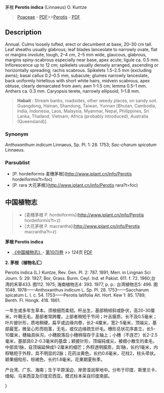 茅根 **Perotis indica** (Linnaeus) O. Kuntze

> [Poaceae](http://www.iplant.cn/info/Poaceae?t=foc) - [PDF](http://www.iplant.cn/foc/pdf/Poaceae.pdf)>>[Perotis](http://www.iplant.cn/info/Perotis?t=foc) - [PDF](http://www.iplant.cn/foc/pdf/Perotis.pdf)

## Description

Annual. Culms loosely tufted, erect or decumbent at base, 20–30 cm tall. Leaf sheaths usually glabrous; leaf blades lanceolate to narrowly ovate, flat or margins involute, tough, 2–4 cm, 2–5 mm wide, glaucous, glabrous, margins spiny-scabrous especially near base, apex acute; ligule ca. 0.5 mm. Inflorescence up to 12 cm; spikelets usually densely arranged, ascending or horizontally spreading; rachis scabrous. Spikelets 1.5–2.5 mm (excluding awns); basal callus 0.2–0.5 mm, subacute; glumes narrowly lanceolate, back uniformly hirtellous with short white hairs, midvein scabrous, apex obtuse, clearly demarcated from awn; awn 1–1.5 cm; lemma 0.5–1 mm. Anthers ca. 0.3 mm. Caryopsis terete, narrowly ellipsoid, 1–1.8 mm.

> **Habait** : 
> Stream banks, roadsides, other weedy places, on sandy soil. Guangdong, Hainan, Shandong, Taiwan, Yunnan [Bhutan, Cambodia, India, Indonesia, Laos, Malaysia, Myanmar, Nepal, Philippines, Sri Lanka, Thailand, Vietnam; Africa (probably introduced), Australia (Queensland)].

### Synonym
*Anthoxanthum indicum* Linnaeus, Sp. Pl. 1: 28. 1753; *Sac-charum spicatum* Linnaeus.

### Parsublist

* [P.  hordeiformis  麦穗茅根](http://www.iplant.cn/info/Perotis hordeiformis?t=foc)
* [P.  rara  大花茅根](http://www.iplant.cn/info/Perotis rara?t=foc)

## 中国植物志

> * [麦穗茅根  P.  hordeiformis](http://www.iplant.cn/info/Perotis hordeiformis?t=z)
> * [大花茅根  P.  macrantha](http://www.iplant.cn/info/Perotis macrantha?t=z)

**茅根 Perotis indica**

* [《中国植物志》](http://www.iplant.cn/frps)- [第10(1)卷](http://www.iplant.cn/frps/vol/10(1)) >> 124页 [PDF](http://www.iplant.cn/frps/pdf/10(1)/124.pdf)

**2. 茅根（植物名汇）**

Perotis indica (L.) Kuntze, Rev. Gen. Pl. 2: 787. 1891; Merr. in Lingnan Sci Journ. 5: 29. 1927; Bor, Grass. Burm. Ceyl. Ind. et Pakist. 611. f. 72. 1960;台湾的禾草433. 图112. 1975; 海南植物志4: 393. 1977, p. p.: 台湾植物志5: 496. 图1048. 1978——Anthoxanthus indicum L. Sp. Pl. 28. 1753——Saccharum spicatum L. l. c. 54. 1753——Perotis latifolia Ait. Hort. Kew 1: 85. 1789; Benth. Fl. Hongk. 418. 1861.

一年生或多年生草本。须根细而柔韧。秆丛生，基部稍倾斜或卧伏，高20-30厘米。叶鞘无毛，基部者常跨覆，上部者稍短于节间；叶舌膜质，长不及0.5毫米；叶片披针形，质地稍硬，扁平或边缘内卷，长2-4厘米，宽2-5毫米，顶端尖，基部最宽，微呈心形而抱茎，无毛，或仅边缘疏生纤毛。穗形总状花序直立，长5-10厘米，穗轴具纵沟，小穗脱落后小穗柄宿存于主轴上；小穗（不连芒）长2-2.5毫米，基部具0.2-0.3毫米的基盘；颖披针形，顶端钝或尖，被细小散生的柔毛，中部具1脉，自顶端延伸成1-2厘米的细芒；外稃透明膜质，具1脉，长约1毫米，内稃略短于外稃，具不明显的2脉；花药淡黄色，长约0.6毫米，花柱2，柱头帚状。颖果细柱形，棕褐色，长约1.8毫米。花果期夏秋季。

产台湾、广东、海南；生于平原溪边、岸旁湿润草地中。分布于印度、斯里兰卡、缅甸、马来西亚及印度尼西亚。模式标本采自印度南部。

}
